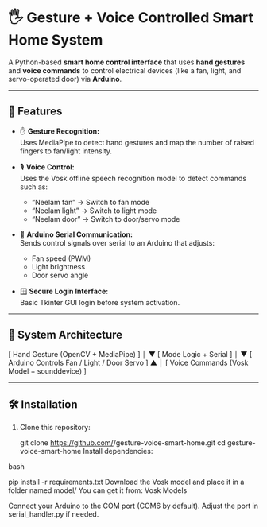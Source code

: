 # 🖐️ Gesture + Voice Controlled Smart Home System

A Python-based **smart home control interface** that uses **hand gestures** and **voice commands** to control electrical devices (like a fan, light, and servo-operated door) via **Arduino**.

---

## 🚀 Features

- ✋ **Gesture Recognition:**  
  Uses MediaPipe to detect hand gestures and map the number of raised fingers to fan/light intensity.

- 🎙️ **Voice Control:**  
  Uses the Vosk offline speech recognition model to detect commands such as:
  - “Neelam fan” → Switch to fan mode  
  - “Neelam light” → Switch to light mode  
  - “Neelam door” → Switch to door/servo mode  

- 🔌 **Arduino Serial Communication:**  
  Sends control signals over serial to an Arduino that adjusts:
  - Fan speed (PWM)
  - Light brightness
  - Door servo angle

- 🪟 **Secure Login Interface:**  
  Basic Tkinter GUI login before system activation.

---

## 🧠 System Architecture

[ Hand Gesture (OpenCV + MediaPipe) ]
│
▼
[ Mode Logic + Serial ]
│
▼
[ Arduino Controls Fan / Light / Door Servo ]
▲
│
[ Voice Commands (Vosk Model + sounddevice) ]


---

## 🛠️ Installation

1. Clone this repository:

   git clone https://github.com/<your-username>/gesture-voice-smart-home.git
   cd gesture-voice-smart-home
Install dependencies:

bash

pip install -r requirements.txt
Download the Vosk model and place it in a folder named model/
You can get it from: Vosk Models

Connect your Arduino to the COM port (COM6 by default).
Adjust the port in serial_handler.py if needed.
